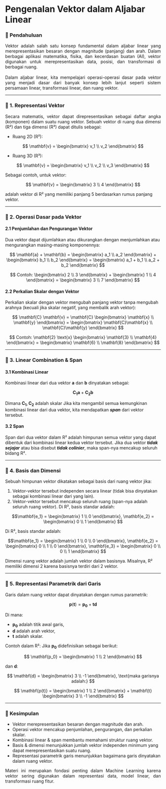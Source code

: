 # Pengenalan Vektor dalam Aljabar Linear
### 📌 Pendahuluan 
<p align="justify">Vektor adalah salah satu konsep fundamental dalam aljabar linear yang merepresentasikan besaran dengan magnitude (panjang) dan arah. Dalam berbagai aplikasi matematika, fisika, dan kecerdasan buatan (AI), vektor digunakan untuk merepresentasikan data, posisi, dan transformasi di berbagai ruang. <br> <br>
Dalam aljabar linear, kita mempelajari operasi-operasi dasar pada vektor yang menjadi dasar dari banyak konsep lebih lanjut seperti sistem persamaan linear, transformasi linear, dan ruang vektor.</p>

----
### 🔹 1. Representasi Vektor
<p align="justify">Secara matematis, vektor dapat direpresentasikan sebagai daftar angka (komponen) dalam suatu ruang vektor. Sebuah vektor di ruang dua dimensi (R²) dan tiga dimensi (R³) dapat ditulis sebagai:</p>

- Ruang 2D (R²):

$$
\mathbf{v} =
\begin{bmatrix}
v_1 \\
v_2
\end{bmatrix}
$$

- Ruang 3D (R³):

$$
\mathbf{v} =
\begin{bmatrix}
v_1 \\
v_2 \\
v_3
\end{bmatrix}
$$

Sebagai contoh, untuk vektor:

$$
\mathbf{v} = \begin{bmatrix} 
3 \\ 
4 
\end{bmatrix}
$$

adalah vektor di R² yang memiliki panjang 5 berdasarkan rumus panjang vektor.

---
### 🔹 2. Operasi Dasar pada Vektor
#### 2.1 Penjumlahan dan Pengurangan Vektor
Dua vektor dapat dijumlahkan atau dikurangkan dengan menjumlahkan atau mengurangkan masing-masing komponennya:

$$
\mathbf{a} + \mathbf{b} = \begin{bmatrix} 
a_1 \\ 
a_2 
\end{bmatrix} + \begin{bmatrix}
b_1 \\
b_2
\end{bmatrix} = \begin{bmatrix}
a_1 + b_1 \\
a_2 + b_2
\end{bmatrix}
$$

$$
Contoh: \begin{bmatrix}
2 \\
3
\end{bmatrix} + \begin{bmatrix}
1 \\
4
\end{bmatrix} = \begin{bmatrix}
3 \\
7
\end{bmatrix}
$$

#### 2.2 Perkalian Skalar dengan Vektor
Perkalian skalar dengan vektor mengubah panjang vektor tanpa mengubah arahnya (kecuali jika skalar negatif, yang membalik arah vektor):

$$
\mathbf{C} \mathbf{v} = \mathbf{C} \begin{bmatrix}
\mathbf{x} \\
\mathbf{y}
\end{bmatrix} = \begin{bmatrix}
\mathbf{C}\mathbf{x} \\
\mathbf{C}\mathbf{y} 
\end{bmatrix}
$$

$$
Contoh: \mathbf{2} \text{x} \begin{bmatrix}
\mathbf{3} \\
\mathbf{4}
\end{bmatrix} = \begin{bmatrix}
\mathbf{6} \\
\mathbf{8}
\end{bmatrix}
$$

---
### 🔹 3. Linear Combination & Span
#### 3.1 Kombinasi Linear
Kombinasi linear dari dua vektor $\mathbf{a}$ dan $\mathbf{b}$ dinyatakan sebagai:

$$
\mathbf{C_1} \mathbf{a} + \mathbf{C_2} \mathbf{b} 
$$

Dimana $\mathbf{C_1}, \mathbf{C_2}$ adalah skalar Jika kita mengambil semua kemungkinan kombinasi linear dari dua vektor, kita mendapatkan <strong><i>span</i></strong> dari vektor tersebut.
#### 3.2 Span
Span dari dua vektor dalam R² adalah himpunan semua vektor yang dapat dibentuk dari kombinasi linear kedua vektor tersebut. Jika dua vektor <strong><i>tidak sejajar</strong></i> atau bisa disebut <strong><i>tidak colinier</strong></i>, maka span-nya mencakup seluruh bidang R².

---
### 🔹 4. Basis dan Dimensi
Sebuah himpunan vektor dikatakan sebagai basis dari ruang vektor jika:
  1. Vektor-vektor tersebut independen secara linear (tidak bisa dinyatakan sebagai kombinasi linear dari yang lain).
  2. Vektor-vektor tersebut mencakup seluruh ruang (span-nya adalah seluruh ruang vektor).
Di R², basis standar adalah:

$$\mathbf{e_1} = \begin{bmatrix} 
1 \\
0 
\end{bmatrix}, \mathbf{e_2} = \begin{bmatrix}
0 \\
1
\end{bmatrix}
$$

Di R³, basis standar adalah:

$$\mathbf{e_1} = \begin{bmatrix} 
1 \\
0 \\
0
\end{bmatrix}, \mathbf{e_2} = \begin{bmatrix}
0 \\
1 \\
0
\end{bmatrix}, \mathbf{e_3} = \begin{bmatrix}
0 \\
0 \\
1
\end{bmatrix}
$$

Dimensi ruang vektor adalah jumlah vektor dalam basisnya. Misalnya, R² memiliki dimensi 2 karena basisnya terdiri dari 2 vektor.

---
### 🔹 5. Representasi Parametrik dari Garis
Garis dalam ruang vektor dapat dinyatakan dengan rumus parametrik:

$$
\mathbf{p} (\mathbf{t}) = \mathbf{p_0} + \mathbf{td}
$$

Di mana:

- $\mathbf{p_0}$ adalah titik awal garis,
- $\mathbf{d}$ adalah arah vektor,
- $\mathbf{t}$ adalah skalar.

Contoh dalam R²: Jika $\mathbf{p_0}$ didefinisikan sebagai berikut:

$$
\mathbf{p_0} = \begin{bmatrix} 1 \\ 
2 
\end{bmatrix}
$$

dan $\mathbf{d}$:

$$
\mathbf{d} = \begin{bmatrix} 3 \\ 
-1 
\end{bmatrix}, \text{maka garisnya adalah:}
$$

$$
\mathbf{p(t)} = \begin{bmatrix}
1 \\
2 \end{bmatrix} + \mathbf{t} \begin{bmatrix}
3 \\
-1 \end{bmatrix}
$$

---

### 🎯 Kesimpulan
- Vektor merepresentasikan besaran dengan magnitude dan arah.
- Operasi vektor mencakup penjumlahan, pengurangan, dan perkalian skalar.
- Kombinasi linear & span membantu memahami struktur ruang vektor.
- Basis & dimensi menunjukkan jumlah vektor independen minimum yang dapat merepresentasikan suatu ruang.
- Representasi parametrik garis menunjukkan bagaimana garis dinyatakan dalam ruang vektor.

<p align="justify">Materi ini merupakan fondasi penting dalam Machine Learning karena vektor sering digunakan dalam representasi data, model linear, dan transformasi ruang fitur.</p>

